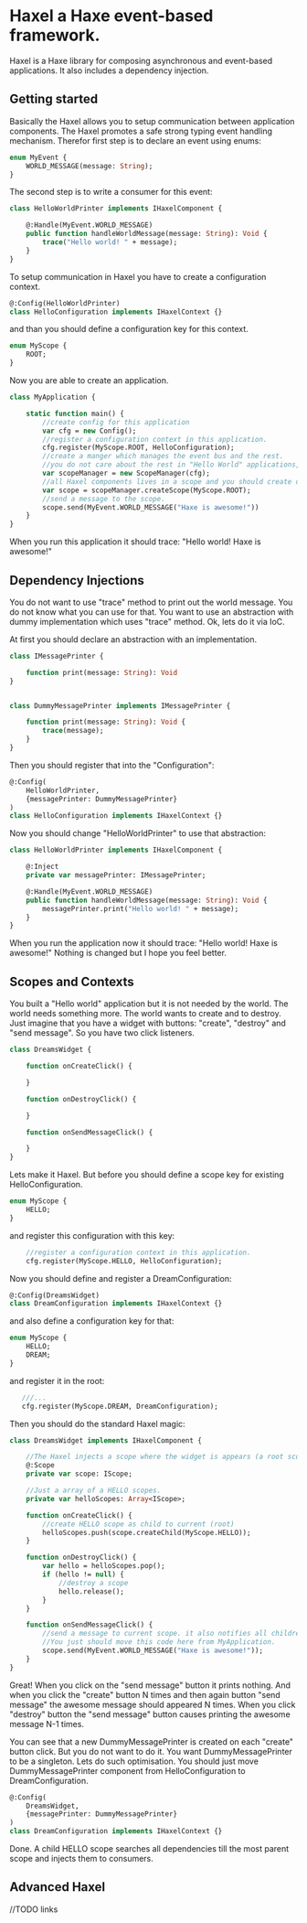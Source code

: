 # Haxel a Haxe event-based framework.

Haxel is a Haxe library for composing asynchronous and event-based applications.
It also includes a dependency injection.

## Getting started

Basically the Haxel allows you to setup communication between application components.
The Haxel promotes a safe strong typing event handling mechanism. Therefor first step is to
declare an event using enums:

```haxe
enum MyEvent {
    WORLD_MESSAGE(message: String);
}
```

The second step is to write a consumer for this event:

```haxe
class HelloWorldPrinter implements IHaxelComponent {

    @:Handle(MyEvent.WORLD_MESSAGE)
    public function handleWorldMessage(message: String): Void {
        trace("Hello world! " + message);
    }
}
```

To setup communication in Haxel you have to create a configuration context.

```haxe
@:Config(HelloWorldPrinter)
class HelloConfiguration implements IHaxelContext {}
```

and than you should define a configuration key for this context. 

```haxe
enum MyScope {
    ROOT;
}
```

Now you are able to create an application.
```haxe
class MyApplication {

    static function main() {
        //create config for this application
        var cfg = new Config();
        //register a configuration context in this application.
        cfg.register(MyScope.ROOT, HelloConfiguration);
        //create a manger which manages the event bus and the rest.
        //you do not care about the rest in "Hello World" applications, isn't it?
        var scopeManager = new ScopeManager(cfg);
        //all Haxel components lives in a scope and you should create one.
        var scope = scopeManager.createScope(MyScope.ROOT);
        //send a message to the scope.
        scope.send(MyEvent.WORLD_MESSAGE("Haxe is awesome!"))
    }
}
```

When you run this application it should trace:
 "Hello world! Haxe is awesome!"

## Dependency Injections

You do not want to use "trace" method to print out the world message.
You do not know what you can use for that.
You want to use an abstraction with dummy implementation which uses "trace" method.
Ok, lets do it via IoC.

At first you should declare an abstraction with an implementation.

```haxe
class IMessagePrinter {

    function print(message: String): Void
}


class DummyMessagePrinter implements IMessagePrinter {

    function print(message: String): Void {
        trace(message);
    }
}
```

Then you should register that into the "Configuration":

```haxe
@:Config(
    HelloWorldPrinter,
    {messagePrinter: DummyMessagePrinter}
)
class HelloConfiguration implements IHaxelContext {}
```

Now you should change "HelloWorldPrinter" to use that abstraction:


```haxe
class HelloWorldPrinter implements IHaxelComponent {

    @:Inject
    private var messagePrinter: IMessagePrinter;

    @:Handle(MyEvent.WORLD_MESSAGE)
    public function handleWorldMessage(message: String): Void {
        messagePrinter.print("Hello world! " + message);
    }
}
```

When you run the application now it should trace:
 "Hello world! Haxe is awesome!"
Nothing is changed but I hope you feel better.

## Scopes and Contexts

You built a "Hello world" application but it is not needed by the world.
The world needs something more. The world wants to create and to destroy.
Just imagine that you have a widget with buttons: "create", "destroy" and "send message".
So you have two click listeners.

```haxe
class DreamsWidget {

    function onCreateClick() {

    }

    function onDestroyClick() {

    }

    function onSendMessageClick() {

    }
}

```
Lets make it Haxel. But before you should define a scope key for existing HelloConfiguration.

```haxe
enum MyScope {
    HELLO;
}
```
and register this configuration with this key:

```haxe
    //register a configuration context in this application.
    cfg.register(MyScope.HELLO, HelloConfiguration);
```

Now you should define and register a DreamConfiguration:

```haxe
@:Config(DreamsWidget)
class DreamConfiguration implements IHaxelContext {}
```
and also define a configuration key for that:

```haxe
enum MyScope {
    HELLO;
    DREAM;
}
```
and register it in the root:
```haxe
   ///...
   cfg.register(MyScope.DREAM, DreamConfiguration);
```

Then you should do the standard Haxel magic:

```haxe
class DreamsWidget implements IHaxelComponent {

    //The Haxel injects a scope where the widget is appears (a root scope in our case)
    @:Scope
    private var scope: IScope;

    //Just a array of a HELLO scopes.
    private var helloScopes: Array<IScope>;

    function onCreateClick() {
        //create HELLO scope as child to current (root)
        helloScopes.push(scope.createChild(MyScope.HELLO));
    }

    function onDestroyClick() {
        var hello = helloScopes.pop();
        if (hello != null) {
            //destroy a scope
            hello.release();
        }
    }

    function onSendMessageClick() {
        //send a message to current scope. it also notifies all childrens.
        //You just should move this code here from MyApplication.
        scope.send(MyEvent.WORLD_MESSAGE("Haxe is awesome!"));
    }
}

```

Great! When you click on the "send message" button it prints nothing.
And when you click the "create" button N times and then again button "send message"
the awesome message should appeared N times.
When you click "destroy" button the "send message" button causes printing the awesome message N-1 times.

You can see that a new DummyMessagePrinter is created on each "create" button click.
But you do not want to do it. You want DummyMessagePrinter to be a singleton.
Lets do such optimisation. You should just move DummyMessagePrinter component
from HelloConfiguration to DreamConfiguration.

```haxe
@:Config(
    DreamsWidget,
    {messagePrinter: DummyMessagePrinter}
)
class DreamConfiguration implements IHaxelContext {}
```
Done.
A child HELLO scope searches all dependencies till the most parent scope and injects them to consumers.

## Advanced Haxel

//TODO links

